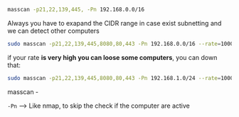 ````bash
masscan -p21,22,139,445, -Pn 192.168.0.0/16 
````

Always you have to exapand the CIDR range in case exist subnetting and we can detect other computers 
````bash
sudo masscan -p21,22,139,445,8080,80,443 -Pn 192.168.0.0/16 --rate=10000
````

if your rate **is very high you can loose some computers**, you can down that:
````bash
sudo masscan -p21,22,139,445,8080,80,443 -Pn 192.168.1.0/24 --rate=1000
````

masscan -

``-Pn`` --> Like nmap, to skip the check if the computer are active